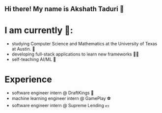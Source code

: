 ## Hi there! My name is Akshath Taduri 👋

# I am currently 📕:

- studying Computer Science and Mathematics at the University of Texas at Austin. 🤘
- developing full-stack applications to learn new frameworks 👨‍💻
- self-teaching AI/ML 🤖

# Experience

- software engineer intern @ DraftKings 👑
- machine learning engineer intern @ GamePlay ⚽
- software engineer intern @ Supreme Lending 💵



<!--
**AkshathTaduri/AkshathTaduri** is a ✨ _special_ ✨ repository because its `README.md` (this file) appears on your GitHub profile.

Here are some ideas to get you started:

- 🔭 I’m currently working on ...
- 🌱 I’m currently learning ...
- 👯 I’m looking to collaborate on ...
- 🤔 I’m looking for help with ...
- 💬 Ask me about ...
- 📫 How to reach me: ...
- 😄 Pronouns: ...
- ⚡ Fun fact: ...
-->
